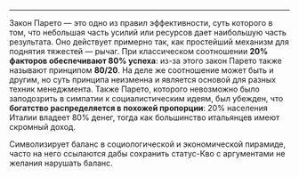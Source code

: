 ----

Закон Парето — это одно из правил эффективности, суть которого в том, что небольшая часть усилий или ресурсов дает наибольшую часть результата. Оно действует примерно так, как простейший механизм для поднятия тяжестей — рычаг. При классическом соотношении **20% факторов обеспечивают 80% успеха**: из-за этого закон Парето также называют принципом **80/20**. На деле же соотношение может быть и другим, но суть принципа неизменна и является основой для разных техник менеджмента.
Также Парето, которого невозможно было заподозрить в симпатии к социалистическим идеям, был убежден, что **богатство распределяется в похожей пропорции**: 20% населения Италии владеет 80% денег, тогда как большинство итальянцев имеют скромный доход.

Символизирует баланс в социологической и экономической пирамиде, часто на него ссылаются дабы сохранить статус-Кво с аргументами не желания нарушать баланс.